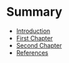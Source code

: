 # Summary

* [Introduction](README.md)
* [First Chapter](chapter1.md)
* [Second Chapter](chapter2.md)
* [References](references.md)

